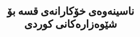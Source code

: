 ---
title: "ناسینەوەی خۆکارانەی قسە بۆ شێوەزارەکانی کوردی"
meta_title: "توێژینەوەی ASR ی کوردی - سیستەمی ناسینەوەی قسە"
description: "سیستەمی فراوانی ASR بۆ کوردی کە پشتگیری لە هەردوو شێوەزاری سۆرانی و کورمانجی دەکات لەگەڵ گونجاندنی بوار."
draft: false
---